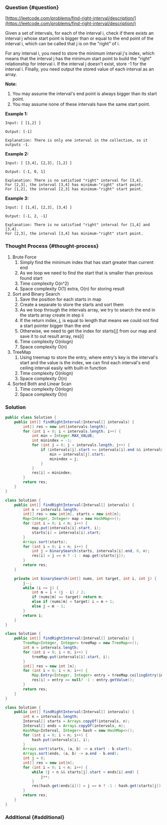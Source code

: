 ### Question {#question}

[https://leetcode.com/problems/find-right-interval/description/](https://leetcode.com/problems/find-right-interval/description/)

Given a set of intervals, for each of the interval i, check if there exists an interval j whose start point is bigger than or equal to the end point of the interval i, which can be called that j is on the "right" of i.

For any interval i, you need to store the minimum interval j's index, which means that the interval j has the minimum start point to build the "right" relationship for interval i. If the interval j doesn't exist, store -1 for the interval i. Finally, you need output the stored value of each interval as an array.

**Note:**

1. You may assume the interval's end point is always bigger than its start point.
2. You may assume none of these intervals have the same start point.

**Example 1:**

```
Input: [ [1,2] ]

Output: [-1]

Explanation: There is only one interval in the collection, so it outputs -1.
```

**Example 2:**

```
Input: [ [3,4], [2,3], [1,2] ]

Output: [-1, 0, 1]

Explanation: There is no satisfied "right" interval for [3,4].
For [2,3], the interval [3,4] has minimum-"right" start point;
For [1,2], the interval [2,3] has minimum-"right" start point.
```

**Example 3:**

```
Input: [ [1,4], [2,3], [3,4] ]

Output: [-1, 2, -1]

Explanation: There is no satisfied "right" interval for [1,4] and [3,4].
For [2,3], the interval [3,4] has minimum-"right" start point.
```

### Thought Process {#thought-process}

1. Brute Force
   1. Simply find the minimum index that has start greater than current end
   2. As we loop we need to find the start that is smaller than previous found start
   3. Time complexity O\(n^2\)
   4. Space complexity O\(1\) extra, O\(n\) for storing result
2. Sort and Binary Search
   1. Save the position for each starts in map
   2. Create a separate to store the starts and sort them
   3. As we loop through the intervals array, we try to search the end in the starts array create in step ii
   4. If the return index, j, is equal to length that means we could not find a start pointer bigger than the end
   5. Otherwise, we need to get the index for starts\[j\] from our map and save it to out result array, res\[i\]
   6. Time complexity O\(nlogn\)
   7. Space complexity O\(n\)
3. TreeMap
   1. Using treemap to store the entry, where entry's key is the interval's start and the value is the index, we can find each interval's end ceiling interval easily with built-in function
   2. Time complexity O\(nlogn\)
   3. Space complexity O\(n\)
4. Sorted Both and Linear Scan
   1. Time complexity O\(nlogn\)
   2. Space complexity O\(n\)

### Solution

```java
public class Solution {
    public int[] findRightInterval(Interval[] intervals) {
        int[] res = new int[intervals.length];
        for (int i = 0; i < intervals.length; i++) {
            int min = Integer.MAX_VALUE;
            int minindex = -1;
            for (int j = 0; j < intervals.length; j++) {
                if (intervals[j].start >= intervals[i].end && intervals[j].start < min) {
                    min = intervals[j].start;
                    minindex = j;
                }
            }
            res[i] = minindex;
        }
        return res;
    }
}
```

```java
class Solution {
    public int[] findRightInterval(Interval[] intervals) {
        int n = intervals.length;
        int[] res = new int[n], starts = new int[n];
        Map<Integer, Integer> map = new HashMap<>();
        for (int i = 0; i < n; i++) {
            map.put(intervals[i].start, i);
            starts[i] = intervals[i].start;
        }
        Arrays.sort(starts);
        for (int i = 0; i < n; i++) {
            int j = binarySearch(starts, intervals[i].end, 0, n);
            res[i] = j == n ? -1 : map.get(starts[j]);
        }
        return res;
    }

    private int binarySearch(int[] nums, int target, int i, int j) {
        j--;
        while (i <= j) {
            int m = i + (j - i) / 2;
            if (nums[m] == target) return m;
            else if (nums[m] < target) i = m + 1;
            else j = m - 1;
        }
        return i;
    }
}
```

```java
class Solution {
    public int[] findRightInterval(Interval[] intervals) {
        TreeMap<Integer, Integer> treeMap = new TreeMap<>();
        int n = intervals.length;
        for (int i = 0; i < n; i++) {
            treeMap.put(intervals[i].start, i);
        }
        int[] res = new int [n];
        for (int i = 0; i < n; i++) {
            Map.Entry<Integer, Integer> entry = treeMap.ceilingEntry(intervals[i].end);
            res[i] = entry == null? -1 : entry.getValue();
        }
        return res;
    }
}
```

```java
class Solution {
    public int[] findRightInterval(Interval[] intervals) {
        int n = intervals.length;
        Interval[] starts = Arrays.copyOf(intervals, n);
        Interval[] ends = Arrays.copyOf(intervals, n);
        HashMap<Interval, Integer> hash = new HashMap<>();
        for (int i = 0; i < n; i++) {
            hash.put(intervals[i], i);
        }
        Arrays.sort(starts, (a, b) -> a.start - b.start);
        Arrays.sort(ends, (a, b) -> a.end - b.end);
        int j = 0;
        int[] res = new int[n];
        for (int i = 0; i < n; i++) {
            while (j < n && starts[j].start < ends[i].end) {
                j++;
            }
            res[hash.get(ends[i])] = j == n ? -1 : hash.get(starts[j]);
        }
        return res;
    }
}
```

### Additional {#additional}




